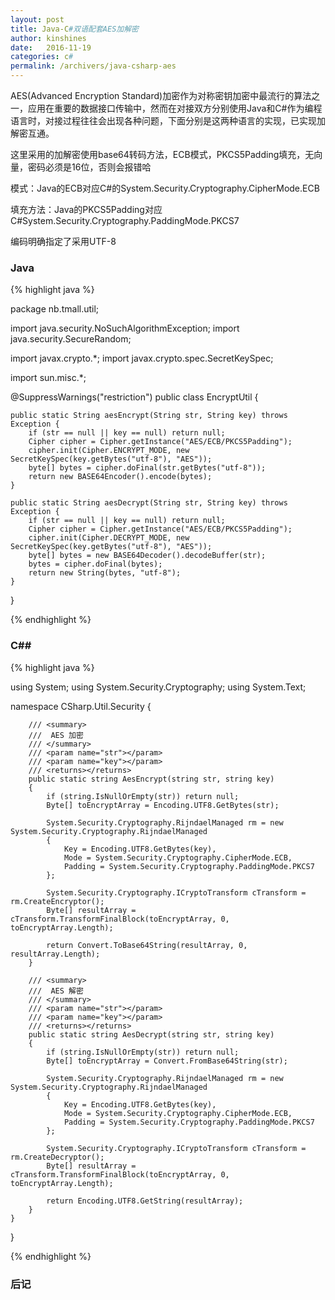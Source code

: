 ```yaml
---
layout: post
title: Java-C#双语配套AES加解密
author: kinshines
date:   2016-11-19
categories: c#
permalink: /archivers/java-csharp-aes
---
```


<p class="lead">AES(Advanced Encryption Standard)加密作为对称密钥加密中最流行的算法之一，应用在重要的数据接口传输中，然而在对接双方分别使用Java和C#作为编程语言时，对接过程往往会出现各种问题，下面分别是这两种语言的实现，已实现加解密互通。</p>

这里采用的加解密使用base64转码方法，ECB模式，PKCS5Padding填充，无向量，密码必须是16位，否则会报错哈

模式：Java的ECB对应C#的System.Security.Cryptography.CipherMode.ECB

填充方法：Java的PKCS5Padding对应C#System.Security.Cryptography.PaddingMode.PKCS7

编码明确指定了采用UTF-8

### Java

{% highlight java %}

package nb.tmall.util;

import java.security.NoSuchAlgorithmException;
import java.security.SecureRandom;

import javax.crypto.*;
import javax.crypto.spec.SecretKeySpec;

import sun.misc.*;

@SuppressWarnings("restriction")
public class EncryptUtil {

    public static String aesEncrypt(String str, String key) throws Exception {
        if (str == null || key == null) return null;
        Cipher cipher = Cipher.getInstance("AES/ECB/PKCS5Padding");
        cipher.init(Cipher.ENCRYPT_MODE, new SecretKeySpec(key.getBytes("utf-8"), "AES"));
        byte[] bytes = cipher.doFinal(str.getBytes("utf-8"));
        return new BASE64Encoder().encode(bytes);
    }

    public static String aesDecrypt(String str, String key) throws Exception {
        if (str == null || key == null) return null;
        Cipher cipher = Cipher.getInstance("AES/ECB/PKCS5Padding");
        cipher.init(Cipher.DECRYPT_MODE, new SecretKeySpec(key.getBytes("utf-8"), "AES"));
        byte[] bytes = new BASE64Decoder().decodeBuffer(str);
        bytes = cipher.doFinal(bytes);
        return new String(bytes, "utf-8");
    }
}

{% endhighlight %}


### C##

{% highlight java %}

using System;
using System.Security.Cryptography;
using System.Text;

namespace CSharp.Util.Security
{
   
        /// <summary>
        ///  AES 加密
        /// </summary>
        /// <param name="str"></param>
        /// <param name="key"></param>
        /// <returns></returns>
        public static string AesEncrypt(string str, string key)
        {
            if (string.IsNullOrEmpty(str)) return null;
            Byte[] toEncryptArray = Encoding.UTF8.GetBytes(str);

            System.Security.Cryptography.RijndaelManaged rm = new System.Security.Cryptography.RijndaelManaged
            {
                Key = Encoding.UTF8.GetBytes(key),
                Mode = System.Security.Cryptography.CipherMode.ECB,
                Padding = System.Security.Cryptography.PaddingMode.PKCS7
            };

            System.Security.Cryptography.ICryptoTransform cTransform = rm.CreateEncryptor();
            Byte[] resultArray = cTransform.TransformFinalBlock(toEncryptArray, 0, toEncryptArray.Length);

            return Convert.ToBase64String(resultArray, 0, resultArray.Length);
        }

        /// <summary>
        ///  AES 解密
        /// </summary>
        /// <param name="str"></param>
        /// <param name="key"></param>
        /// <returns></returns>
        public static string AesDecrypt(string str, string key)
        {
            if (string.IsNullOrEmpty(str)) return null;
            Byte[] toEncryptArray = Convert.FromBase64String(str);

            System.Security.Cryptography.RijndaelManaged rm = new System.Security.Cryptography.RijndaelManaged
            {
                Key = Encoding.UTF8.GetBytes(key),
                Mode = System.Security.Cryptography.CipherMode.ECB,
                Padding = System.Security.Cryptography.PaddingMode.PKCS7
            };

            System.Security.Cryptography.ICryptoTransform cTransform = rm.CreateDecryptor();
            Byte[] resultArray = cTransform.TransformFinalBlock(toEncryptArray, 0, toEncryptArray.Length);

            return Encoding.UTF8.GetString(resultArray);
        }
    }
}

{% endhighlight %}

### 后记

